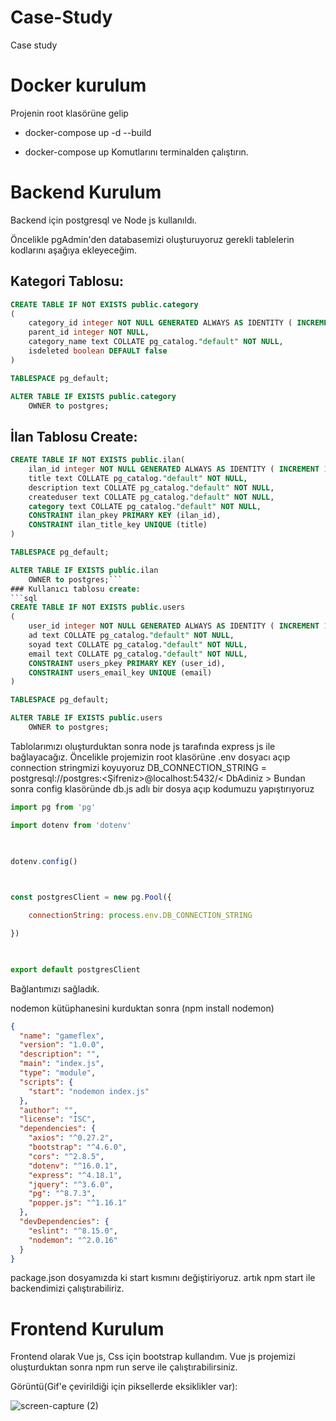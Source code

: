 # Case-Study
Case study

# Docker kurulum

Projenin root klasörüne gelip 
- docker-compose up -d --build

- docker-compose up
Komutlarını terminalden çalıştırın. 


# Backend Kurulum

Backend için postgresql ve Node js kullanıldı.

Öncelikle pgAdmin'den databasemizi oluşturuyoruz gerekli tablelerin kodlarını aşağıya ekleyeceğim.

## Kategori Tablosu:

```sql
CREATE TABLE IF NOT EXISTS public.category
(
    category_id integer NOT NULL GENERATED ALWAYS AS IDENTITY ( INCREMENT 1 START 1 MINVALUE 1 MAXVALUE 2147483647 CACHE 1 ),
    parent_id integer NOT NULL,
    category_name text COLLATE pg_catalog."default" NOT NULL,
    isdeleted boolean DEFAULT false
)

TABLESPACE pg_default;

ALTER TABLE IF EXISTS public.category
    OWNER to postgres;
```

## İlan Tablosu Create:

```sql 
CREATE TABLE IF NOT EXISTS public.ilan(
    ilan_id integer NOT NULL GENERATED ALWAYS AS IDENTITY ( INCREMENT 1 START 1 MINVALUE 1 MAXVALUE 2147483647 CACHE 1 ),
    title text COLLATE pg_catalog."default" NOT NULL,
    description text COLLATE pg_catalog."default" NOT NULL,
    createduser text COLLATE pg_catalog."default" NOT NULL,
    category text COLLATE pg_catalog."default" NOT NULL,
    CONSTRAINT ilan_pkey PRIMARY KEY (ilan_id),
    CONSTRAINT ilan_title_key UNIQUE (title)
)

TABLESPACE pg_default;

ALTER TABLE IF EXISTS public.ilan
    OWNER to postgres;```
### Kullanıcı tablosu create:
```sql
CREATE TABLE IF NOT EXISTS public.users
(
    user_id integer NOT NULL GENERATED ALWAYS AS IDENTITY ( INCREMENT 1 START 1 MINVALUE 1 MAXVALUE 2147483647 CACHE 1 ),
    ad text COLLATE pg_catalog."default" NOT NULL,
    soyad text COLLATE pg_catalog."default" NOT NULL,
    email text COLLATE pg_catalog."default" NOT NULL,
    CONSTRAINT users_pkey PRIMARY KEY (user_id),
    CONSTRAINT users_email_key UNIQUE (email)
)

TABLESPACE pg_default;

ALTER TABLE IF EXISTS public.users
    OWNER to postgres;
```
Tablolarımızı oluşturduktan sonra node js tarafında express js ile bağlayacağız.
Öncelikle projemizin root klasörüne .env dosyacı açıp connection stringmizi koyuyoruz
DB_CONNECTION_STRING = postgresql://postgres:<Şifreniz>@localhost:5432/< DbAdiniz > Bundan sonra
config klasöründe db.js adlı bir dosya açıp kodumuzu yapıştırıyoruz
```js
import pg from 'pg'

import dotenv from 'dotenv'

  

dotenv.config()

  

const postgresClient = new pg.Pool({

    connectionString: process.env.DB_CONNECTION_STRING

})

  

export default postgresClient
```
Bağlantımızı sağladık.

nodemon kütüphanesini kurduktan sonra (npm install nodemon)
```json
{
  "name": "gameflex",
  "version": "1.0.0",
  "description": "",
  "main": "index.js",
  "type": "module",
  "scripts": {
    "start": "nodemon index.js"
  },
  "author": "",
  "license": "ISC",
  "dependencies": {
    "axios": "^0.27.2",
    "bootstrap": "^4.6.0",
    "cors": "^2.8.5",
    "dotenv": "^16.0.1",
    "express": "^4.18.1",
    "jquery": "^3.6.0",
    "pg": "^8.7.3",
    "popper.js": "^1.16.1"
  },
  "devDependencies": {
    "eslint": "^8.15.0",
    "nodemon": "^2.0.16"
  }
}
```
package.json dosyamızda ki start kısmını değiştiriyoruz. artık npm start ile backendimizi çalıştırabiliriz.
# Frontend Kurulum
Frontend olarak Vue js, Css için bootstrap kullandım.
Vue js projemizi oluşturduktan sonra npm run serve ile çalıştırabilirsiniz.



Görüntü(Gif'e çevirildiği için piksellerde eksiklikler var):


![screen-capture (2)](https://user-images.githubusercontent.com/27727020/169187470-8266bcc9-3bac-412d-a931-7f41893c11e4.gif)




